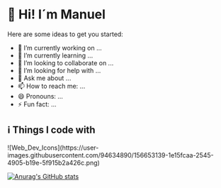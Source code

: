 

<h1>👋 Hi! I´m Manuel</h1>

Here are some ideas to get you started:

- 🔭 I’m currently working on ...
- 🌱 I’m currently learning ...
- 👯 I’m looking to collaborate on ...
- 🤔 I’m looking for help with ...
- 💬 Ask me about ...
- 📫 How to reach me: ...
- 😄 Pronouns: ...
- ⚡ Fun fact: ...

<h2>ℹ Things I code with</h2>
![Web_Dev_Icons](https://user-images.githubusercontent.com/94634890/156653139-1e15fcaa-2545-4905-b19e-5f915b2a426c.png)

[![Anurag's GitHub stats](https://github-readme-stats.vercel.app/api?username=anuraghazra)](https://github.com/puzzle404/github-readme-stats)

